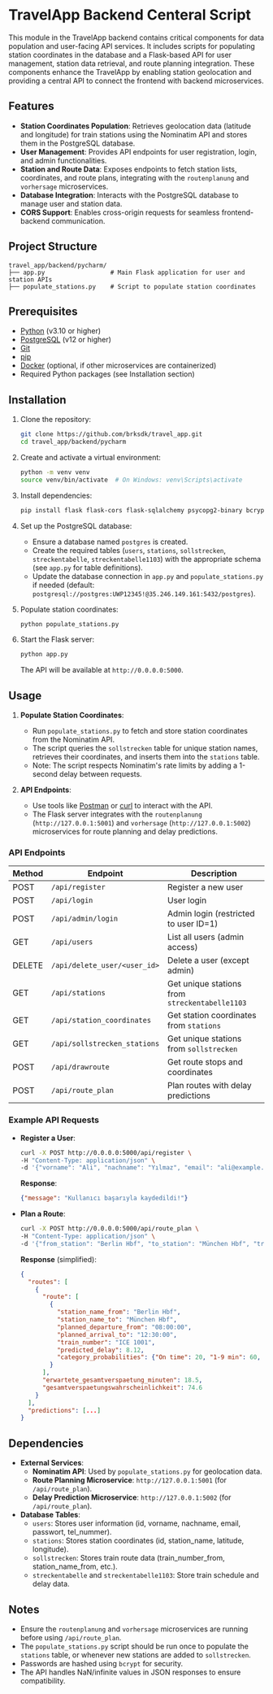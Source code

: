# TravelApp Backend Centeral Script

This module in the TravelApp backend contains critical components for data population and user-facing API services. It includes scripts for populating station coordinates in the database and a Flask-based API for user management, station data retrieval, and route planning integration. These components enhance the TravelApp by enabling station geolocation and providing a central API to connect the frontend with backend microservices.

## Features
- **Station Coordinates Population**: Retrieves geolocation data (latitude and longitude) for train stations using the Nominatim API and stores them in the PostgreSQL database.
- **User Management**: Provides API endpoints for user registration, login, and admin functionalities.
- **Station and Route Data**: Exposes endpoints to fetch station lists, coordinates, and route plans, integrating with the `routenplanung` and `vorhersage` microservices.
- **Database Integration**: Interacts with the PostgreSQL database to manage user and station data.
- **CORS Support**: Enables cross-origin requests for seamless frontend-backend communication.

## Project Structure
```
travel_app/backend/pycharm/
├── app.py                  # Main Flask application for user and station APIs
├── populate_stations.py    # Script to populate station coordinates
```

## Prerequisites
- [Python](https://www.python.org/) (v3.10 or higher)
- [PostgreSQL](https://www.postgresql.org/) (v12 or higher)
- [Git](https://git-scm.com/)
- [pip](https://pip.pypa.io/)
- [Docker](https://www.docker.com/) (optional, if other microservices are containerized)
- Required Python packages (see Installation section)

## Installation
1. Clone the repository:
   ```bash
   git clone https://github.com/brksdk/travel_app.git
   cd travel_app/backend/pycharm
   ```

2. Create and activate a virtual environment:
   ```bash
   python -m venv venv
   source venv/bin/activate  # On Windows: venv\Scripts\activate
   ```

3. Install dependencies:
   ```bash
   pip install flask flask-cors flask-sqlalchemy psycopg2-binary bcrypt requests
   ```

4. Set up the PostgreSQL database:
   - Ensure a database named `postgres` is created.
   - Create the required tables (`users`, `stations`, `sollstrecken`, `streckentabelle`, `streckentabelle1103`) with the appropriate schema (see `app.py` for table definitions).
   - Update the database connection in `app.py` and `populate_stations.py` if needed (default: `postgresql://postgres:UWP12345!@35.246.149.161:5432/postgres`).

5. Populate station coordinates:
   ```bash
   python populate_stations.py
   ```

6. Start the Flask server:
   ```bash
   python app.py
   ```

   The API will be available at `http://0.0.0.0:5000`.

## Usage
1. **Populate Station Coordinates**:
   - Run `populate_stations.py` to fetch and store station coordinates from the Nominatim API.
   - The script queries the `sollstrecken` table for unique station names, retrieves their coordinates, and inserts them into the `stations` table.
   - Note: The script respects Nominatim's rate limits by adding a 1-second delay between requests.

2. **API Endpoints**:
   - Use tools like [Postman](https://www.postman.com/) or [curl](https://curl.se/) to interact with the API.
   - The Flask server integrates with the `routenplanung` (`http://127.0.0.1:5001`) and `vorhersage` (`http://127.0.0.1:5002`) microservices for route planning and delay predictions.

### API Endpoints
| Method | Endpoint                     | Description                              |
|--------|------------------------------|------------------------------------------|
| POST   | `/api/register`              | Register a new user                      |
| POST   | `/api/login`                 | User login                               |
| POST   | `/api/admin/login`           | Admin login (restricted to user ID=1)    |
| GET    | `/api/users`                 | List all users (admin access)            |
| DELETE | `/api/delete_user/<user_id>` | Delete a user (except admin)             |
| GET    | `/api/stations`              | Get unique stations from `streckentabelle1103` |
| GET    | `/api/station_coordinates`   | Get station coordinates from `stations`  |
| GET    | `/api/sollstrecken_stations`| Get unique stations from `sollstrecken`  |
| POST   | `/api/drawroute`             | Get route stops and coordinates          |
| POST   | `/api/route_plan`            | Plan routes with delay predictions       |

### Example API Requests
- **Register a User**:
   ```bash
   curl -X POST http://0.0.0.0:5000/api/register \
   -H "Content-Type: application/json" \
   -d '{"vorname": "Ali", "nachname": "Yılmaz", "email": "ali@example.com", "passwort": "secure123", "tel_nummer": "+905551234567"}'
   ```

   **Response**:
   ```json
   {"message": "Kullanıcı başarıyla kaydedildi!"}
   ```

- **Plan a Route**:
   ```bash
   curl -X POST http://0.0.0.0:5000/api/route_plan \
   -H "Content-Type: application/json" \
   -d '{"from_station": "Berlin Hbf", "to_station": "München Hbf", "travel_date": "2025-06-04", "travel_time": "08:00"}'
   ```

   **Response** (simplified):
   ```json
   {
     "routes": [
       {
         "route": [
           {
             "station_name_from": "Berlin Hbf",
             "station_name_to": "München Hbf",
             "planned_departure_from": "08:00:00",
             "planned_arrival_to": "12:30:00",
             "train_number": "ICE 1001",
             "predicted_delay": 8.12,
             "category_probabilities": {"On time": 20, "1-9 min": 60, "10-19 min": 15}
           }
         ],
         "erwartete_gesamtverspaetung_minuten": 18.5,
         "gesamtverspaetungswahrscheinlichkeit": 74.6
       }
     ],
     "predictions": [...]
   }
   ```

## Dependencies
- **External Services**:
  - **Nominatim API**: Used by `populate_stations.py` for geolocation data.
  - **Route Planning Microservice**: `http://127.0.0.1:5001` (for `/api/route_plan`).
  - **Delay Prediction Microservice**: `http://127.0.0.1:5002` (for `/api/route_plan`).
- **Database Tables**:
  - `users`: Stores user information (id, vorname, nachname, email, passwort, tel_nummer).
  - `stations`: Stores station coordinates (id, station_name, latitude, longitude).
  - `sollstrecken`: Stores train route data (train_number_from, station_name_from, etc.).
  - `streckentabelle` and `streckentabelle1103`: Store train schedule and delay data.

## Notes
- Ensure the `routenplanung` and `vorhersage` microservices are running before using `/api/route_plan`.
- The `populate_stations.py` script should be run once to populate the `stations` table, or whenever new stations are added to `sollstrecken`.
- Passwords are hashed using `bcrypt` for security.
- The API handles NaN/infinite values in JSON responses to ensure compatibility.
